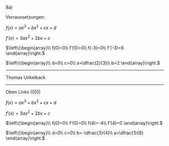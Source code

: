 8a)

Vorraussetzungen:

$f(x)=ax^3+bx^2+cx+d$

$f'(x)=3ax^2+2bx+c$

$\left\{\begin{array}\\
    f(0)=0\\
    f'(0)=0\\
    f(-3)=0\\
    f'(-3)=6
\end{array}\right.$

$\left\{\begin{array}\\
    d=0\\
    c=0\\
    a=\dfrac{2}{3}\\
    b=2
\end{array}\right.$

---

Thomas Unkelback

---

Oben Links (0|0)


$f(x)=ax^3+bx^2+cx+d$

$f'(x)=3ax^2+2bx+c$

$\left\{\begin{array}\\
    f(0)=0\\
    f'(0)=0\\
    f(4)=-4\\
    f'(4)=0
\end{array}\right.$

$\left\{\begin{array}\\
    d=0\\
    c=0\\
    b=-\dfrac{3}{4}\\
    a=\dfrac{1}{8}
\end{array}\right.$

